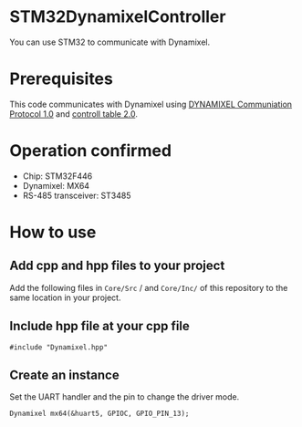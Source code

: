 # STM32DynamixelController

You can use STM32 to communicate with Dynamixel.

# Prerequisites

This code communicates with Dynamixel using [DYNAMIXEL Communiation Protocol 1.0](https://emanual.robotis.com/docs/en/dxl/protocol1/) and [controll table 2.0](https://emanual.robotis.com/docs/en/dxl/mx/mx-64-2/).

# Operation confirmed
- Chip: STM32F446
- Dynamixel: MX64
- RS-485 transceiver: ST3485

# How to use

## Add cpp and hpp files to your project

Add the following files in `Core/Src` / and `Core/Inc/` of this repository to the same location in your project.

## Include hpp file at your cpp file
```
#include "Dynamixel.hpp"
```

## Create an instance

Set the UART handler and the pin to change the driver mode.

```
Dynamixel mx64(&huart5, GPIOC, GPIO_PIN_13);
```
